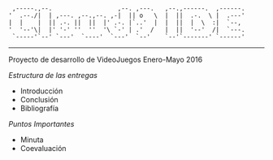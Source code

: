 
     ,-----.,--.                  ,--. ,---.   ,--.,------.  ,------.
    '  .--./|  | ,---. ,--.,--. ,-|  || o   \  |  ||  .-.  \ |  .---'
    |  |    |  || .-. ||  ||  |' .-. |`..'  |  |  ||  |  \  :|  `--, 
    '  '--'\|  |' '-' ''  ''  '\ `-' | .'  /   |  ||  '--'  /|  `---.
     `-----'`--' `---'  `----'  `---'  `--'    `--'`-------' `------'
  ----------------------------------------------------------------- 

Proyecto de desarrollo de VideoJuegos Enero-Mayo 2016


*Estructura de las entregas*

 - Introducción
 - Conclusión
 - Bibliografía
 

*Puntos Importantes*
  - Minuta
  - Coevaluación
  

